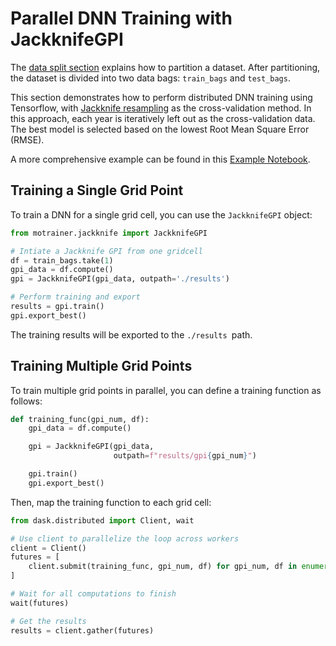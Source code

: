 # Parallel DNN Training with JackknifeGPI

The [data split section](https://vegewaterdynamics.github.io/motrainer/usage_split/) explains how to partition a dataset. After partitioning, the dataset is divided into two data bags: `train_bags` and `test_bags`.

This section demonstrates how to perform distributed DNN training using Tensorflow, with [Jackknife resampling](https://en.wikipedia.org/wiki/Jackknife_resampling) as the cross-validation method. In this approach, each year is iteratively left out as the cross-validation data. The best model is selected based on the lowest Root Mean Square Error (RMSE).

A more comprehensive example can be found in this [Example Notebook](https://vegewaterdynamics.github.io/motrainer/notebooks/example_dnn/).


## Training a Single Grid Point

To train a DNN for a single grid cell, you can use the `JackknifeGPI` object:

```python
from motrainer.jackknife import JackknifeGPI

# Intiate a Jackknife GPI from one gridcell
df = train_bags.take(1)
gpi_data = df.compute()
gpi = JackknifeGPI(gpi_data, outpath='./results')

# Perform training and export
results = gpi.train()
gpi.export_best()
```

The training results will be exported to the `./results `path.

## Training Multiple Grid Points

To train multiple grid points in parallel, you can define a training function as follows:

```python
def training_func(gpi_num, df):
    gpi_data = df.compute()

    gpi = JackknifeGPI(gpi_data,
                       outpath=f"results/gpi{gpi_num}")

    gpi.train()
    gpi.export_best()
```

Then, map the training function to each grid cell:

```python
from dask.distributed import Client, wait

# Use client to parallelize the loop across workers
client = Client()
futures = [
    client.submit(training_func, gpi_num, df) for gpi_num, df in enumerate(train_bags)
]

# Wait for all computations to finish
wait(futures)

# Get the results
results = client.gather(futures)
```